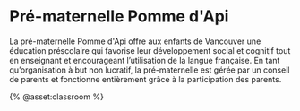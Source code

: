 # Pré-maternelle Pomme d'Api

La pré-maternelle Pomme d'Api offre aux enfants de Vancouver une éducation préscolaire qui favorise leur développement social et cognitif tout en enseignant et encourageant l’utilisation de la langue française. En tant qu’organisation à but non lucratif, la pré-maternelle est gérée par un conseil de parents et fonctionne entièrement grâce à la participation des parents.

{% @asset:classroom %}
